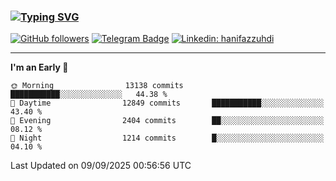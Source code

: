 ### [![Typing SVG](https://readme-typing-svg.herokuapp.com?font=lato&size=22&lines=Hi+There+👋)](https://git.io/typing-svg) 

[![GitHub followers](https://img.shields.io/github/followers/hanifazzuhdi?label=Follow&style=social)](https://github.com/hanifazzuhdi/?tab=follow) 
[![Telegram Badge](https://img.shields.io/badge/-hanif0198-blue?style=social&logo=telegram&link=https://www.t.me/hanif0198/)](https://www.t.me/hanif0198/) 
[![Linkedin: hanifazzuhdi](https://img.shields.io/badge/-hanifazzuhdi-blue?style=flat-square&logo=Linkedin&logoColor=white&link=https://www.linkedin.com/in/hanif-az-zuhdi-69688019b/)](https://www.linkedin.com/in/hanif-az-zuhdi-69688019b/) 

<hr/>

<!--START_SECTION:waka-->
**I'm an Early 🐤** 

```text
🌞 Morning                13138 commits       ███████████░░░░░░░░░░░░░░   44.38 % 
🌆 Daytime                12849 commits       ███████████░░░░░░░░░░░░░░   43.40 % 
🌃 Evening                2404 commits        ██░░░░░░░░░░░░░░░░░░░░░░░   08.12 % 
🌙 Night                  1214 commits        █░░░░░░░░░░░░░░░░░░░░░░░░   04.10 % 
```



 Last Updated on 09/09/2025 00:56:56 UTC
<!--END_SECTION:waka-->
